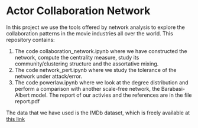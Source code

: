 # Actor Collaboration Network
In this project we use the tools offered by network analysis to explore the collaboration patterns in the movie industries all over the world. 
This repository contains:
1. The code collaboration_network.ipynb where we have constructed the network, compute the centrality measure, study its community/clustering structure and the assortative mixing.
2. The code network_pert.ipynb where we study the tolerance of the network under attack/error.
3. The code powerlaw.ipynb where we look at the degree distribution and perform a comparison with another scale-free network, the Barabasi-Albert model.
The report of our activies and the references are in the file report.pdf


The data that we have used is the IMDb dataset, which is freely available at [this link](https://developer.imdb.com/non-commercial-datasets/)
